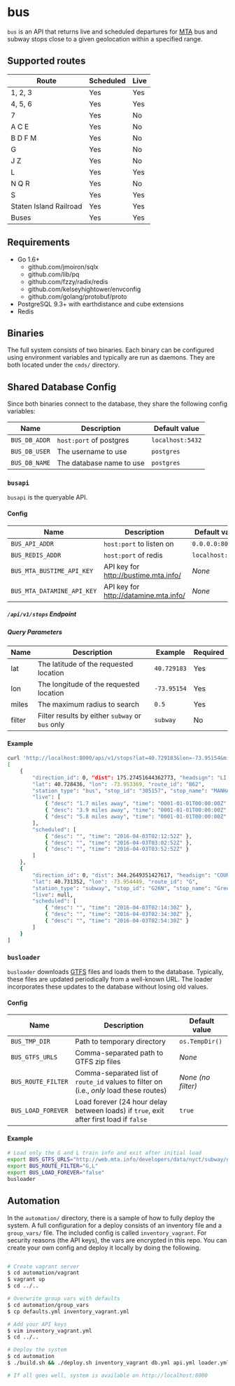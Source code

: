 # bus

`bus` is an API that returns live and scheduled departures for
[MTA](http://www.mta.info/) bus and subway stops close to a given 
geolocation within a specified range.

## Supported routes

| Route                  | Scheduled | Live | 
|------------------------|-----------|------|
| 1, 2, 3                | Yes       | Yes  |
| 4, 5, 6                | Yes       | Yes  |
| 7                      | Yes       | No   |
| A C E                  | Yes       | No   |
| B D F M                | Yes       | No   |
| G                      | Yes       | No   |
| J Z                    | Yes       | No   |
| L                      | Yes       | Yes  |
| N Q R                  | Yes       | No   |
| S                      | Yes       | Yes  |
| Staten Island Railroad | Yes       | Yes  |
| Buses                  | Yes       | Yes  |

## Requirements

* Go 1.6+
  * github.com/jmoiron/sqlx
  * github.com/lib/pq
  * github.com/fzzy/radix/redis
  * github.com/kelseyhightower/envconfig
  * github.com/golang/protobuf/proto
* PostgreSQL 9.3+ with earthdistance and cube extensions
* Redis

## Binaries

The full system consists of two binaries. Each binary can be configured
using environment variables and typically are run as daemons. They are both 
located under the `cmds/` directory.

## Shared Database Config

Since both binaries connect to the database, they share the following
config variables:

| Name           | Description                 | Default value    |
|----------------|-----------------------------|------------------|
| `BUS_DB_ADDR`  | `host:port` of postgres     | `localhost:5432` |
| `BUS_DB_USER`  | The username to use         | `postgres`       |
| `BUS_DB_NAME`  | The database name to use    | `postgres`       |

### `busapi`

`busapi` is the queryable API. 

#### Config

| Name                        | Description                            | Default value     |
|-----------------------------|----------------------------------------|-------------------|
| `BUS_API_ADDR`              | `host:port` to listen on               | `0.0.0.0:8000`          |
| `BUS_REDIS_ADDR`            | `host:port` of redis                   | `localhost:6379`  |
| `BUS_MTA_BUSTIME_API_KEY`   |  API key for http://bustime.mta.info/  | *None*            |
| `BUS_MTA_DATAMINE_API_KEY`  |  API key for http://datamine.mta.info/ | *None*            |

##### `/api/v1/stops` Endpoint

##### Query Parameters

| Name     | Description                                     | Example     | Required | 
|----------|-------------------------------------------------|-------------|----------|
| lat      | The latitude of the requested location          | `40.729183` | Yes      |
| lon      | The longitude of the requested location         | `-73.95154` | Yes      |
| miles    | The maximum radius to search                    | `0.5`       | Yes      |
| filter   | Filter results by either `subway` or `bus` only | `subway`    | No       |


#### Example

```bash
curl 'http://localhost:8000/api/v1/stops?lat=40.729183&lon=-73.95154&miles=0.5&filter=subway' 
[
    {
        "direction_id": 0, "dist": 175.27451644362773, "headsign": "LI CITY QUEENS PLAZA",
        "lat": 40.728436, "lon": -73.953369, "route_id": "B62",
        "station_type": "bus", "stop_id": "305157", "stop_name": "MANHATTAN AV/CALYER ST",
        "live": [
            { "desc": "1.7 miles away", "time": "0001-01-01T00:00:00Z" },
            { "desc": "3.9 miles away", "time": "0001-01-01T00:00:00Z" },
            { "desc": "5.8 miles away", "time": "0001-01-01T00:00:00Z" }
        ],
        "scheduled": [
            { "desc": "", "time": "2016-04-03T02:12:52Z" },
            { "desc": "", "time": "2016-04-03T03:02:52Z" },
            { "desc": "", "time": "2016-04-03T03:52:52Z" }
        ]
    },
    {
        "direction_id": 0, "dist": 344.2649351427617, "headsign": "COURT SQ",
        "lat": 40.731352, "lon": -73.954449, "route_id": "G",
        "station_type": "subway", "stop_id": "G26N", "stop_name": "Greenpoint Av",
        "live": null,
        "scheduled": [
            { "desc": "", "time": "2016-04-03T02:14:30Z" },
            { "desc": "", "time": "2016-04-03T02:34:30Z" },
            { "desc": "", "time": "2016-04-03T02:54:30Z" }
        ]
    }
]
```

### `busloader`

`busloader` downloads 
[GTFS](https://developers.google.com/transit/gtfs/) files and loads
them to the database. Typically, these files are updated periodically
from a well-known URL. The loader incorporates these updates to the 
database without losing old values.

#### Config

| Name                        | Description                                                                              | Default value       |
|-----------------------------|------------------------------------------------------------------------------------------|---------------------|
| `BUS_TMP_DIR`               | Path to temporary directory                                                              |`os.TempDir()`       |
| `BUS_GTFS_URLS`             | Comma-separated path to GTFS zip files                                                   | *None*              |
| `BUS_ROUTE_FILTER`          | Comma-separated list of `route_id` values to filter on (i.e., *only* load these routes)  | *None (no filter)*  |
| `BUS_LOAD_FOREVER`          | Load forever (24 hour delay between loads) if `true`, exit after first load if `false`   |  `true`             |

#### Example

```bash
# Load only the G and L train info and exit after initial load
export BUS_GTFS_URLS="http://web.mta.info/developers/data/nyct/subway/google_transit.zip"
export BUS_ROUTE_FILTER="G,L"
export BUS_LOAD_FOREVER="false"
busloader 
```

## Automation

In the `automation/` directory, there is a sample of how to fully deploy the
system. A full configuration for a deploy consists of an inventory file and a
`group_vars/` file. The included config is called `inventory_vagrant`. For 
security reasons (the API keys), the vars are encrypted in this repo. You can
create your own config and deploy it locally by doing the following.

```bash

# Create vagrant server
$ cd automation/vagrant
$ vagrant up
$ cd ../..

# Overwrite group vars with defaults
$ cd automation/group_vars
$ cp defaults.yml inventory_vagrant.yml

# Add your API keys
$ vim inventory_vagrant.yml
$ cd ../..

# Deploy the system
$ cd automation
$ ./build.sh && ./deploy.sh inventory_vagrant db.yml api.yml loader.yml

# If all goes well, system is available on http://localhost:8000
```

